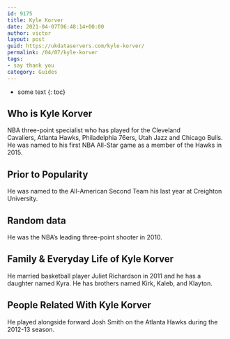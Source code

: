 ```yaml
---
id: 9175
title: Kyle Korver
date: 2021-04-07T06:48:14+00:00
author: victor
layout: post
guid: https://ukdataservers.com/kyle-korver/
permalink: /04/07/kyle-korver
tags:
- say thank you
category: Guides
---
```


* some text
{: toc}


## Who is Kyle Korver



NBA three-point specialist who has played for the Cleveland Cavaliers, Atlanta Hawks, Philadelphia 76ers, Utah Jazz and Chicago Bulls. He was named to his first NBA All-Star game as a member of the Hawks in 2015.

                
                
                
## Prior to Popularity



He was named to the All-American Second Team his last year at Creighton University.

                
                
                
## Random data



He was the NBA&#8217;s leading three-point shooter in 2010.

                
                
                
## Family & Everyday Life of Kyle Korver



He married basketball player Juliet Richardson in 2011 and he has a daughter named Kyra. He has brothers named Kirk, Kaleb, and Klayton.

                
                
                
## People Related With Kyle Korver



He played alongside forward Josh Smith on the Atlanta Hawks during the 2012-13 season.

                
              
            
          
          
          